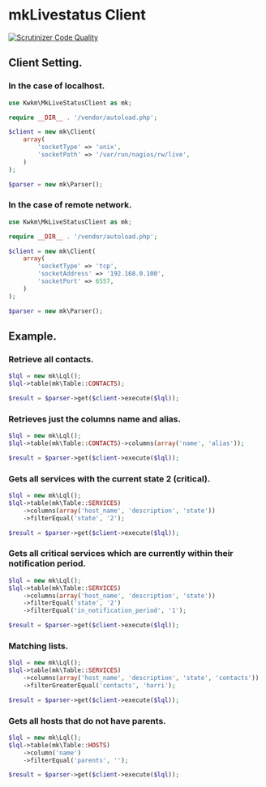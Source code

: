 # mkLivestatus Client

[![Scrutinizer Code Quality](https://scrutinizer-ci.com/g/kwkm/MkLiveStatusClient/badges/quality-score.png?b=master)](https://scrutinizer-ci.com/g/kwkm/MkLiveStatusClient/?branch=master)

## Client Setting.

### In the case of localhost.

```PHP
use Kwkm\MkLiveStatusClient as mk;

require __DIR__ . '/vendor/autoload.php';

$client = new mk\Client(
    array(
        'socketType' => 'unix',
        'socketPath' => '/var/run/nagios/rw/live',
    )
);

$parser = new mk\Parser();
```

### In the case of remote network.

```PHP
use Kwkm\MkLiveStatusClient as mk;

require __DIR__ . '/vendor/autoload.php';

$client = new mk\Client(
    array(
        'socketType' => 'tcp',
        'socketAddress' => '192.168.0.100',
        'socketPort' => 6557,
    )
);

$parser = new mk\Parser();
```

## Example.

### Retrieve all contacts.

```PHP
$lql = new mk\Lql();
$lql->table(mk\Table::CONTACTS);

$result = $parser->get($client->execute($lql));
```

### Retrieves just the columns name and alias.

```PHP
$lql = new mk\Lql();
$lql->table(mk\Table::CONTACTS)->columns(array('name', 'alias'));

$result = $parser->get($client->execute($lql));
```

### Gets all services with the current state 2 (critical).

```PHP
$lql = new mk\Lql();
$lql->table(mk\Table::SERVICES)
    ->columns(array('host_name', 'description', 'state'))
    ->filterEqual('state', '2');

$result = $parser->get($client->execute($lql));
```

### Gets all critical services which are currently within their notification period.

```PHP
$lql = new mk\Lql();
$lql->table(mk\Table::SERVICES)
    ->columns(array('host_name', 'description', 'state'))
    ->filterEqual('state', '2')
    ->filterEqual('in_notification_period', '1');

$result = $parser->get($client->execute($lql));
```

### Matching lists.

```PHP
$lql = new mk\Lql();
$lql->table(mk\Table::SERVICES)
    ->columns(array('host_name', 'description', 'state', 'contacts'))
    ->filterGreaterEqual('contacts', 'harri');

$result = $parser->get($client->execute($lql));
```

### Gets all hosts that do not have parents.

```PHP
$lql = new mk\Lql();
$lql->table(mk\Table::HOSTS)
    ->column('name')
    ->filterEqual('parents', '');

$result = $parser->get($client->execute($lql));
```

